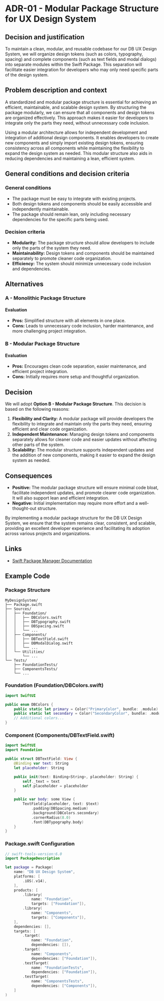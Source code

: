# ADR-01 - Modular Package Structure for UX Design System

## Decision and justification
To maintain a clean, modular, and reusable codebase for our DB UX Design System, we will organize design tokens (such as colors, typography, spacing) and complete components (such as text fields and modal dialogs) into separate modules within the Swift Package. This separation will facilitate easier integration for developers who may only need specific parts of the design system.

## Problem description and context
A standardized and modular package structure is essential for achieving an efficient, maintainable, and scalable design system. By structuring the package modularly, we can ensure that all components and design tokens are organized effectively. This approach makes it easier for developers to integrate only the parts they need, without unnecessary code inclusion.

Using a modular architecture allows for independent development and integration of additional design components. It enables developers to create new components and simply import existing design tokens, ensuring consistency across all components while maintaining the flexibility to expand the design system as needed. This modular structure also aids in reducing dependencies and maintaining a lean, efficient system.

## General conditions and decision criteria

### General conditions
- The package must be easy to integrate with existing projects.
- Both design tokens and components should be easily accessible and independently maintainable.
- The package should remain lean, only including necessary dependencies for the specific parts being used.

### Decision criteria
- **Modularity:** The package structure should allow developers to include only the parts of the system they need.
- **Maintainability:** Design tokens and components should be maintained separately to promote cleaner code organization.
- **Efficiency:** The system should minimize unnecessary code inclusion and dependencies.

## Alternatives

### A - Monolithic Package Structure

#### Evaluation
- **Pros:** Simplified structure with all elements in one place.
- **Cons:** Leads to unnecessary code inclusion, harder maintenance, and more challenging project integration.

### B - Modular Package Structure

#### Evaluation
- **Pros:** Encourages clean code separation, easier maintenance, and efficient project integration.
- **Cons:** Initially requires more setup and thoughtful organization.

## Decision
We will adopt **Option B - Modular Package Structure**. This decision is based on the following reasons:

1. **Flexibility and Clarity:** A modular package will provide developers the flexibility to integrate and maintain only the parts they need, ensuring efficient and clear code organization.
2. **Independent Maintenance:** Managing design tokens and components separately allows for cleaner code and easier updates without affecting other parts of the system.
3. **Scalability:** The modular structure supports independent updates and the addition of new components, making it easier to expand the design system as needed.

## Consequences
- **Positive:** The modular package structure will ensure minimal code bloat, facilitate independent updates, and promote clearer code organization. It will also support lean and efficient integration.
- **Negative:** Initial implementation may require more effort and a well-thought-out structure.

By implementing a modular package structure for the DB UX Design System, we ensure that the system remains clear, consistent, and scalable, providing an excellent developer experience and facilitating its adoption across various projects and organizations.

## Links
- [Swift Package Manager Documentation](https://swift.org/package-manager/)

## Example Code

### Package Structure
```
MyDesignSystem/
├── Package.swift
├── Sources/
│   ├── Foundation/
│   │   ├── DBColors.swift
│   │   ├── DBTypography.swift
│   │   ├── DBSpacing.swift
│   │   └── ...
│   ├── Components/
│   │   ├── DBTextField.swift
│   │   ├── DBModalDialog.swift
│   │   └── ...
│   └── Utilities/
│       └── ...
└── Tests/
    ├── FoundationTests/
    ├── ComponentsTests/
    └── ...
```

### Foundation (Foundation/DBColors.swift)
```swift
import SwiftUI

public enum DBColors {
    public static let primary = Color("PrimaryColor", bundle: .module)
    public static let secondary = Color("SecondaryColor", bundle: .module)
    // Additional colors...
}
```

### Component (Components/DBTextField.swift)
```swift
import SwiftUI
import Foundation

public struct DBTextField: View {
    @Binding var text: String
    let placeholder: String

    public init(text: Binding<String>, placeholder: String) {
        self._text = text
        self.placeholder = placeholder
    }

    public var body: some View {
        TextField(placeholder, text: $text)
            .padding(DBSpacing.medium)
            .background(DBColors.secondary)
            .cornerRadius(8.0)
            .font(DBTypography.body)
    }
}
```

### Package.swift Configuration
```swift
// swift-tools-version:6.0
import PackageDescription

let package = Package(
    name: "DB UX Design System",
    platforms: [
        .iOS(.v14),
    ],
    products: [
        .library(
            name: "Foundation",
            targets: ["Foundation"]),
        .library(
            name: "Components",
            targets: ["Components"]),
    ],
    dependencies: [],
    targets: [
        .target(
            name: "Foundation",
            dependencies: []),
        .target(
            name: "Components",
            dependencies: ["Foundation"]),
        .testTarget(
            name: "FoundationTests",
            dependencies: ["Foundation"]),
        .testTarget(
            name: "ComponentsTests",
            dependencies: ["Components"]),
    ]
)
```
